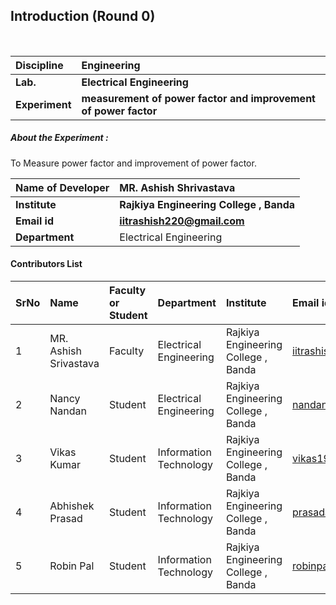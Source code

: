 ## Introduction (Round 0)

<br>

<b>Discipline | <b>Engineering
:--|:--|
<b> Lab. | <b>Electrical Engineering
<b> Experiment|     <b> measurement of power factor and improvement of power factor



<h5> About the Experiment : </h5>
To Measure power factor and improvement of power factor.


<b>Name of Developer | <b> MR. Ashish Shrivastava
:--|:--|
<b> Institute | <b> Rajkiya Engineering College , Banda
<b> Email id|     <b> iitrashish220@gmail.com
<b> Department | Electrical Engineering

#### Contributors List

SrNo | Name | Faculty or Student | Department| Institute | Email id
:--|:--|:--|:--|:--|:--|
1 |  MR. Ashish Srivastava | Faculty |Electrical Engineering |  Rajkiya Engineering College , Banda |iitrashish220@gmail.com
2 | Nancy Nandan| Student | Electrical Engineering |  Rajkiya Engineering College , Banda| nandannancy102@gmail.com
3 | Vikas Kumar | Student | Information Technology |  Rajkiya Engineering College , Banda | vikas19347@gmail.com
4 | Abhishek Prasad | Student | Information Technology| Rajkiya Engineering College , Banda | prasadabhi131@gmail.com
5 | Robin Pal | Student |Information Technology  | Rajkiya Engineering College , Banda| robinpaul9598@gmail.com


<br>



